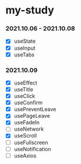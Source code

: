 # my-study

### 2021.10.06 - 2021.10.08

- [x] useState
- [x] useInput
- [x] useTabs

### 2021.10.09

- [x] useEffect
- [x] useTitle
- [x] useClick
- [x] useConfirm
- [x] usePreventLeave
- [x] usePageLeave
- [x] useFadeIn
- [ ] useNetwork
- [x] useScroll
- [ ] useFullscreen
- [ ] useNotification
- [ ] useAxios
